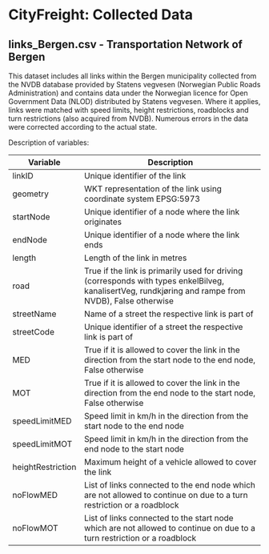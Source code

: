 # CityFreight: Collected Data

## links_Bergen.csv  -  Transportation Network of Bergen

This dataset includes all links within the Bergen municipality collected from the NVDB database provided by Statens vegvesen (Norwegian Public Roads Administration) and contains data under the Norwegian licence for Open Government Data (NLOD) distributed by Statens vegvesen. Where it applies, links were matched with speed limits, height restrictions, roadblocks and turn restrictions (also acquired from NVDB). Numerous errors in the data were corrected according to the actual state.

Description of variables:

Variable | Description
-------- | -----------
linkID | Unique identifier of the link
geometry | WKT representation of the link using coordinate system EPSG:5973
startNode | Unique identifier of a node where the link originates
endNode | Unique identifier of a node where the link ends
length | Length of the link in metres
road | True if the link is primarily used for driving (corresponds with types enkelBilveg, kanalisertVeg, rundkjøring and rampe from NVDB), False otherwise
streetName | Name of a street the respective link is part of
streetCode | Unique identifier of a street the respective link is part of
MED | True if it is allowed to cover the link in the direction from the start node to the end node, False otherwise
MOT | True if it is allowed to cover the link in the direction from the end node to the start node, False otherwise
speedLimitMED | Speed limit in km/h in the direction from the start node to the end node
speedLimitMOT | Speed limit in km/h in the direction from the end node to the start node
heightRestriction | Maximum height of a vehicle allowed to cover the link
noFlowMED | List of links connected to the end node which are not allowed to continue on due to a turn restriction or a roadblock
noFlowMOT | List of links connected to the start node which are not allowed to continue on due to a turn restriction or a roadblock
